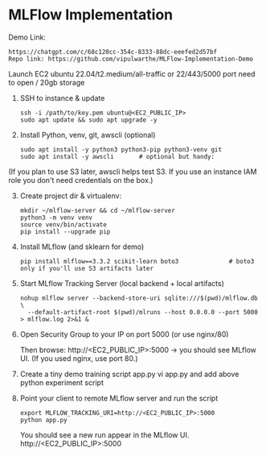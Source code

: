 # MLFlow Implementation

Demo Link:
    
    https://chatgpt.com/c/68c120cc-354c-8333-88dc-eeefed2d57bf 
    Repo link: https://github.com/vipulwarthe/MLFlow-Implementation-Demo

Launch EC2 ubuntu 22.04/t2.medium/all-traffic or 22/443/5000 port need to open / 20gb storage 

1) SSH to instance & update
   
       ssh -i /path/to/key.pem ubuntu@<EC2_PUBLIC_IP>
       sudo apt update && sudo apt upgrade -y

 2) Install Python, venv, git, awscli (optional)

        sudo apt install -y python3 python3-pip python3-venv git
        sudo apt install -y awscli       # optional but handy:

(If you plan to use S3 later, awscli helps test S3. If you use an instance IAM role you don't need credentials on the box.)

3) Create project dir & virtualenv:

       mkdir ~/mlflow-server && cd ~/mlflow-server
       python3 -m venv venv
       source venv/bin/activate
       pip install --upgrade pip

4) Install MLflow (and sklearn for demo)

       pip install mlflow==3.3.2 scikit-learn boto3              # boto3 only if you'll use S3 artifacts later

5) Start MLflow Tracking Server (local backend + local artifacts)

       nohup mlflow server --backend-store-uri sqlite:///$(pwd)/mlflow.db \
         --default-artifact-root $(pwd)/mlruns --host 0.0.0.0 --port 5000 > mlflow.log 2>&1 &

6) Open Security Group to your IP on port 5000 (or use nginx/80)

   Then browse: http://<EC2_PUBLIC_IP>:5000 → you should see MLflow UI. (If you used nginx, use port 80.)

7) Create a tiny demo training script app.py
   vi app.py  and add above python experiment script

8) Point your client to remote MLflow server and run the script

       export MLFLOW_TRACKING_URI=http://<EC2_PUBLIC_IP>:5000           
       python app.py

   You should see a new run appear in the MLflow UI.     http://<EC2_PUBLIC_IP>:5000 
   

